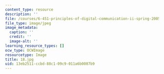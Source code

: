 ```yaml
---
content_type: resource
description: ''
file: /courses/6-451-principles-of-digital-communication-ii-spring-2005/13eb2511ccbd88c109c9011a6b0087b9_18.jpg
file_type: image/jpeg
image_metadata:
  caption: ''
  credit: ''
  image-alt: ''
learning_resource_types: []
ocw_type: OCWImage
resourcetype: Image
title: 18.jpg
uid: 13eb2511-ccbd-88c1-09c9-011a6b0087b9
---
```


